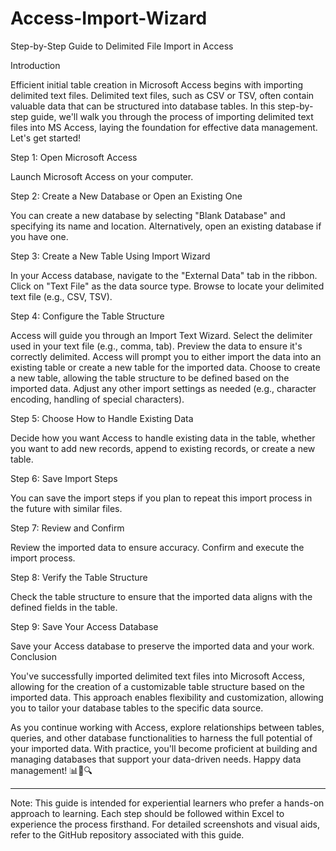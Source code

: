 # Access-Import-Wizard
Step-by-Step Guide to Delimited File Import in Access

Introduction

Efficient initial table creation in Microsoft Access begins with importing delimited text files. Delimited text files, such as CSV or TSV, often contain valuable data that can be structured into database tables. In this step-by-step guide, we'll walk you through the process of importing delimited text files into MS Access, laying the foundation for effective data management. Let's get started!

Step 1: Open Microsoft Access

Launch Microsoft Access on your computer.

Step 2: Create a New Database or Open an Existing One

You can create a new database by selecting "Blank Database" and specifying its name and location.
Alternatively, open an existing database if you have one.

Step 3: Create a New Table Using Import Wizard

In your Access database, navigate to the "External Data" tab in the ribbon.
Click on "Text File" as the data source type.
Browse to locate your delimited text file (e.g., CSV, TSV).

Step 4: Configure the Table Structure

Access will guide you through an Import Text Wizard.
Select the delimiter used in your text file (e.g., comma, tab).
Preview the data to ensure it's correctly delimited.
Access will prompt you to either import the data into an existing table or create a new table for the imported data.
Choose to create a new table, allowing the table structure to be defined based on the imported data.
Adjust any other import settings as needed (e.g., character encoding, handling of special characters).

Step 5: Choose How to Handle Existing Data

Decide how you want Access to handle existing data in the table, whether you want to add new records, append to existing records, or create a new table.

Step 6: Save Import Steps

You can save the import steps if you plan to repeat this import process in the future with similar files.

Step 7: Review and Confirm

Review the imported data to ensure accuracy.
Confirm and execute the import process.

Step 8: Verify the Table Structure

Check the table structure to ensure that the imported data aligns with the defined fields in the table.

Step 9: Save Your Access Database

Save your Access database to preserve the imported data and your work.
Conclusion

You've successfully imported delimited text files into Microsoft Access, allowing for the creation of a customizable table structure based on the imported data. This approach enables flexibility and customization, allowing you to tailor your database tables to the specific data source.

As you continue working with Access, explore relationships between tables, queries, and other database functionalities to harness the full potential of your imported data. With practice, you'll become proficient at building and managing databases that support your data-driven needs. Happy data management! 📊📁🔍

---

Note: This guide is intended for experiential learners who prefer a hands-on approach to learning. Each step should be followed within Excel to experience the process firsthand. For detailed screenshots and visual aids, refer to the GitHub repository associated with this guide.
